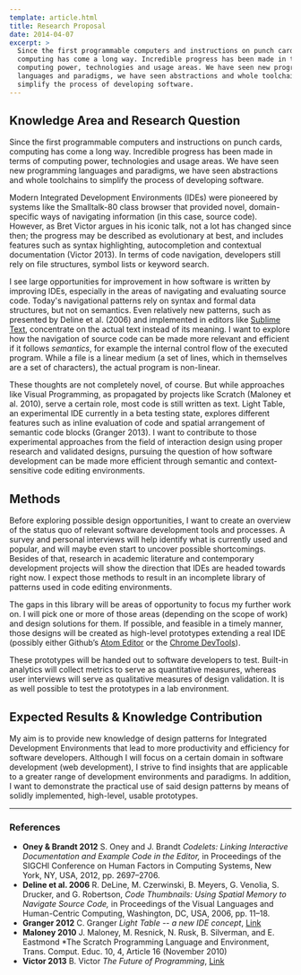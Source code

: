 ```yaml
---
template: article.html
title: Research Proposal
date: 2014-04-07
excerpt: >
  Since the first programmable computers and instructions on punch cards,
  computing has come a long way. Incredible progress has been made in terms of
  computing power, technologies and usage areas. We have seen new programming
  languages and paradigms, we have seen abstractions and whole toolchains to
  simplify the process of developing software.
---
```


## Knowledge Area and Research Question

Since the first programmable computers and instructions on punch cards,
computing has come a long way. Incredible progress has been made in terms of
computing power, technologies and usage areas. We have seen new programming
languages and paradigms, we have seen abstractions and whole toolchains to
simplify the process of developing software.

Modern Integrated Development Environments (IDEs) were pioneered by systems like
the Smalltalk-80 class browser that provided novel, domain-specific ways of
navigating information (in this case, source code). However, as Bret Victor
argues in his iconic talk, not a lot has changed since then; the progress may be
described as evolutionary at best, and includes features such as syntax
highlighting, autocompletion and contextual documentation (Victor 2013). In
terms of code navigation, developers still rely on file structures, symbol lists
or keyword search.

I see large opportunities for improvement in how software is written by
improving IDEs, especially in the areas of navigating and evaluating source
code. Today's navigational patterns rely on syntax and formal data structures,
but not on semantics. Even relatively new patterns, such as presented by Deline
et al. (2006) and implemented in editors like [Sublime Text](http://www.sublimetext.com/), concentrate on the actual text instead of its
meaning. I want to explore how the navigation of source code can be made more
relevant and efficient if it follows *semantics*, for example the
internal control flow of the executed program. While a file is a linear medium
(a set of lines, which in themselves are a set of characters), the actual program is
non-linear.

These thoughts are not completely novel, of course. But while approaches like
Visual Programming, as propagated by projects like Scratch (Maloney et al.
2010), serve a certain role, most code is still written as text. Light Table, an
experimental IDE currently in a beta testing state, explores different features
such as inline evaluation of code and spatial arrangement of semantic code
blocks (Granger 2013). I want to contribute to those experimental approaches
from the field of interaction design using proper research and validated
designs, pursuing the question of how software development can be made more
efficient through semantic and context-sensitive code editing environments.

## Methods

Before exploring possible design opportunities, I want to create an overview of
the status quo of relevant software development tools and processes. A survey
and personal interviews will help identify what is currently used and popular,
and will maybe even start to uncover possible shortcomings. Besides of that,
research in academic literature and contemporary development projects will show
the direction that IDEs are headed towards right now. I expect those methods to
result in an incomplete library of patterns used in code editing environments.

The gaps in this library will be areas of opportunity to focus my further work
on. I will pick one or more of those areas (depending on the scope of work) and
design solutions for them. If possible, and feasible in a timely manner, those
designs will be created as high-level prototypes extending a real IDE (possibly
either Github’s [Atom Editor](https://atom.io/) or the [Chrome
DevTools](https://developers.google.com/chrome-developer-tools/)).

These prototypes will be handed out to software developers to test. Built-in
analytics will collect metrics to serve as quantitative measures, whereas user
interviews will serve as qualitative measures of design validation. It is as
well possible to test the prototypes in a lab environment.

## Expected Results & Knowledge Contribution

My aim is to provide new knowledge of design patterns for Integrated Development
Environments that lead to more productivity and efficiency for software
developers. Although I will focus on a certain domain in software development
(web development), I strive to find insights that are applicable to a greater
range of development environments and paradigms. In addition, I want to
demonstrate the practical use of said design patterns by means of solidly
implemented, high-level, usable prototypes.

***

### References
- **Oney & Brandt 2012** S. Oney and J. Brandt *Codelets: Linking Interactive Documentation and Example Code in the Editor,* in Proceedings of the SIGCHI Conference on Human Factors in Computing Systems, New York, NY, USA, 2012, pp. 2697–2706.
- **Deline et al. 2006** R. DeLine, M. Czerwinski, B. Meyers, G. Venolia, S. Drucker, and G. Robertson, *Code Thumbnails: Using Spatial Memory to Navigate Source Code,* in Proceedings of the Visual Languages and Human-Centric Computing, Washington, DC, USA, 2006, pp. 11–18.
- **Granger 2012** C. Granger *Light Table -- a new IDE concept*, [Link](http://www.chris-granger.com/2012/04/12/light-table---a-new-ide-concept/)
- **Maloney 2010** J. Maloney, M. Resnick, N. Rusk, B. Silverman, and E. Eastmond *The Scratch Programming Language and Environment, Trans. Comput. Educ. 10, 4, Article 16 (November 2010)
- **Victor 2013** B. Victor *The Future of Programming*, [Link](http://worrydream.com/#!/TheFutureOfProgramming)
